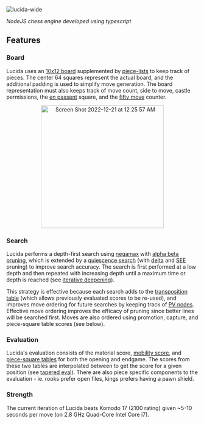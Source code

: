 ![lucida-wide](https://user-images.githubusercontent.com/55864293/224823456-b7999225-9a99-4934-9f29-7cf8e53f1234.gif)

*NodeJS chess engine developed using typescript*

## Features
<!-- The core aspects of any chess engine are the move search, evaluation, and board representation. -->

### Board
Lucida uses an [10x12 board](https://www.chessprogramming.org/10x12_Board) supplemented by [piece-lists](https://www.chessprogramming.org/Piece-Lists) to keep track of pieces. The center 64 squares represent the actual board, and the additional padding is used to simplify move generation. The board representation must also keeps track of move count, side to move, castle permissions, the [en passent](https://www.chess.com/terms/en-passant) square, and the [fifty move](https://en.wikipedia.org/wiki/Fifty-move_rule) counter.

<p align="center">
<img width="322" alt="Screen Shot 2022-12-21 at 12 25 57 AM" src="https://user-images.githubusercontent.com/55864293/208828245-ac40be15-b7ec-4e7d-9794-1242b9236a10.png">
</p>

### Search
Lucida performs a depth-first search using [negamax](https://www.chessprogramming.org/Negamax) with [alpha beta pruning](https://www.chessprogramming.org/Alpha-Beta), which is extended by a [quiescence search](https://www.chessprogramming.org/Quiescence_Search) (with [delta](https://www.chessprogramming.org/Delta_Pruning) and [SEE](https://www.chessprogramming.org/Static_Exchange_Evaluation) pruning) to improve search accuracy. The search is first performed at a low depth and then repeated with increasing depth until a maximum time or depth is reached (see [iterative deepening](https://www.chessprogramming.org/Iterative_Deepening)).

This strategy is effective because each search adds to the [transposition table](https://www.chessprogramming.org/Transposition_Table) (which allows previously evaluated scores to be re-used), and improves move ordering for future searches by keeping track of [PV nodes](https://www.chessprogramming.org/Node_Types#PV-Nodes). Effective move ordering improves the efficacy of pruning since better lines will be searched first. Moves are also ordered using promotion, capture, and piece-square table scores (see below).

### Evaluation
Lucida's evaluation consists of the material score, [mobility score](https://www.chessprogramming.org/Mobility), and [piece-square tables](https://www.chessprogramming.org/Piece-Square_Tables) for both the opening and endgame. The scores from these two tables are interpolated between to get the score for a given position (see [tapered eval](https://www.chessprogramming.org/Tapered_Eval)). There are also piece specific components to the evaluation - ie. rooks prefer open files, kings prefers having a pawn shield.



### Strength
The current iteration of Lucida beats Komodo 17 (2100 rating) given ~5-10 seconds per move (on 2.8 GHz Quad-Core Intel Core i7).
